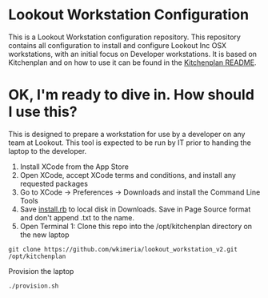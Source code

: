# Lookout Workstation Configuration

This is a Lookout Workstation configuration repository.
This repository contains all configuration to install and configure Lookout Inc OSX workstations, with an initial focus on Developer workstations.
It is based on Kitchenplan and on how to use it can be found in the [Kitchenplan README](https://github.com/kitchenplan/kitchenplan).

# OK, I'm ready to dive in. How should I use this?

This is designed to prepare a workstation for use by a developer on any team at Lookout. This tool is expected to be run by IT prior to handing the laptop to the developer.

1. Install XCode from the App Store
1. Open XCode, accept XCode terms and conditions, and install any requested packages
1. Go to XCode -> Preferences -> Downloads and install the Command Line Tools
1. Save [install.rb](https://source.flexilis.local/lookout/lookout_workstation/raw/master/install.rb) to local disk in Downloads. Save in Page Source format and don't append .txt to the name.
1. Open Terminal
1: Clone this repo into the /opt/kitchenplan directory on the new laptop

```
git clone https://github.com/wkimeria/lookout_workstation_v2.git /opt/kitchenplan
```
Provision the laptop
```
./provision.sh
```


